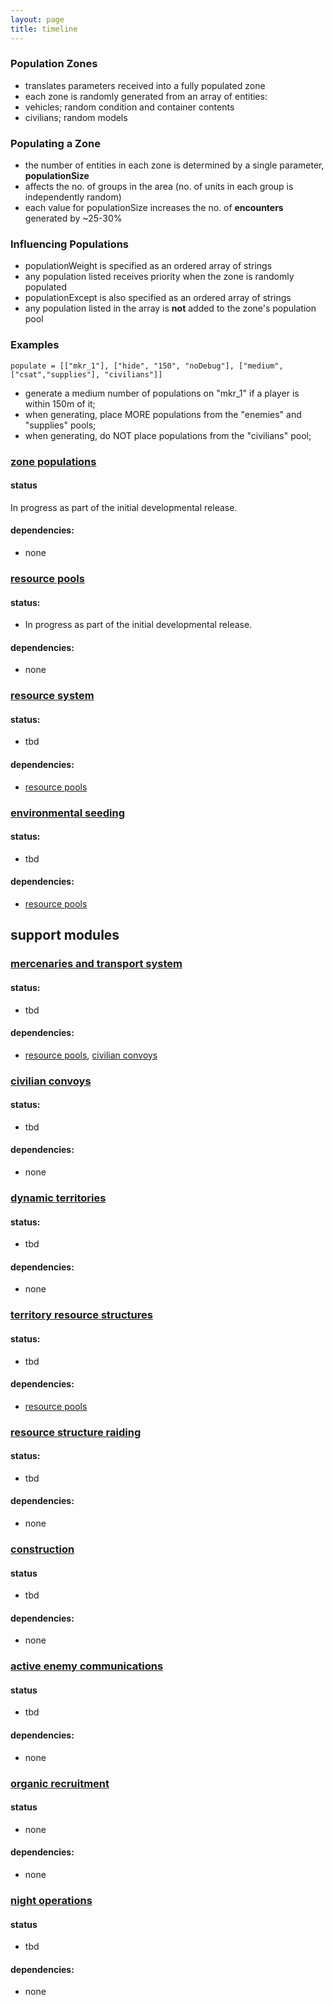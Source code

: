 ```yaml
---
layout: page
title: timeline
---
```

### Population Zones
- translates parameters received into a fully populated zone
- each zone is randomly generated from an array of entities:
- vehicles; random condition and container contents
- civilians; random models

### Populating a Zone
- the number of entities in each zone is determined by a single parameter, **populationSize**
- affects the no. of groups in the area (no. of units in each group is independently random)
- each value for populationSize increases the no. of **encounters** generated by ~25-30%

### Influencing Populations
- populationWeight is specified as an ordered array of strings
- any population listed receives priority when the zone is randomly populated
- populationExcept is also specified as an ordered array of strings
- any population listed in the array is **not** added to the zone's population pool

### Examples
`populate = [["mkr_1"], ["hide", "150", "noDebug"], ["medium", ["csat","supplies"], "civilians"]]`

- generate a medium number of populations on "mkr_1" if a player is within 150m of it;
- when generating, place MORE populations from the "enemies" and "supplies" pools;
- when generating, do NOT place populations from the "civilians" pool;

### [zone populations](#)
#### status
In progress as part of the initial developmental release.

#### dependencies:
* none


### [resource pools](#)
#### status:
* In progress as part of the initial developmental release.

#### dependencies:
* none


### [resource system](#)
#### status:
* tbd

#### dependencies:
* [resource pools](#)


### [environmental seeding](#)
#### status:
* tbd

#### dependencies:
* [resource pools](#)


## support modules
### [mercenaries and transport system](#)
#### status:
* tbd

#### dependencies:
* [resource pools](#), [civilian convoys](#)


### [civilian convoys](#)
#### status:
* tbd

#### dependencies:
* none


### [dynamic territories](#)
#### status:
* tbd

#### dependencies:
* none


### [territory resource structures](#)
#### status:
* tbd


#### dependencies:
* [resource pools](#)


### [resource structure raiding](#)
#### status:
* tbd

#### dependencies:
* none


### [construction](#)
#### status
* tbd

#### dependencies:
* none

### [active enemy communications](#)
#### status
* tbd

#### dependencies:
* none


### [organic recruitment](#)
#### status
* none

#### dependencies:
* none


### [night operations](#)
#### status
* tbd

#### dependencies:
* none
